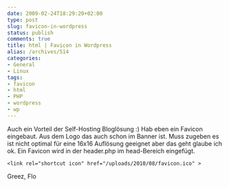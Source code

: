 ```yaml
---
date: 2009-02-24T18:29:20+02:00
type: post
slug: favicon-in-wordpress
status: publish
comments: true
title: html | Favicon in Wordpress
alias: /archives/514
categories:
- General
- Linux
tags:
- favicon
- html
- PHP
- wordpress
- wp
---
```


Auch ein Vorteil der Self-Hosting Bloglösung :) Hab eben ein Favicon eingebaut. Aus dem Logo das auch schon im Banner ist. Muss zugeben es ist nicht optimal für eine 16x16 Auflösung geeignet aber das geht glaube ich ok. Ein Favicon wird in der header.php im head-Bereich eingefügt.

```
<link rel="shortcut icon" href="/uploads/2010/08/favicon.ico" >
```


Greez, Flo
